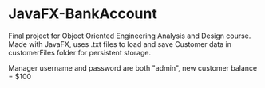 # JavaFX-BankAccount
Final project for Object Oriented Engineering Analysis and Design course. Made with JavaFX, uses .txt files to load and save Customer data in customerFiles folder for persistent storage.


Manager username and password are both "admin", new customer balance = $100
